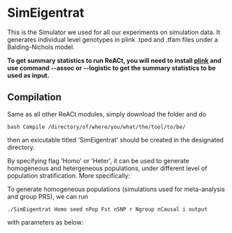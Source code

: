 # SimEigentrat
This is the Simulator we used for all our experiments on simulation data. It generates individual level genotypes in plink .tped and .tfam files under a Balding-Nichols model. 

**To get summary statistics to run ReACt, you will need to install [plink](https://www.cog-genomics.org/plink/) and use command --assoc or --logistic to get the summary statistics to be used as input.**

## Compilation
Same as all other ReACt modules, simply download the folder and do 
```
bash Compile /directory/of/where/you/what/the/tool/to/be/
```
then an exicutable titled 'SimEigentrat' should be created in the designated directory.

By specifying flag 'Homo' or 'Heter', it can be used to generate homogeneous and hetergeneous populations, under different level of population stratification. More specifically:

To generate homogeneous populations (simulations used for meta-analysis and group PRS), we can run 
```
./SimEigentrat Homo seed nPop Fst nSNP r Ngroup nCausal i output
```
with parameters as below:


